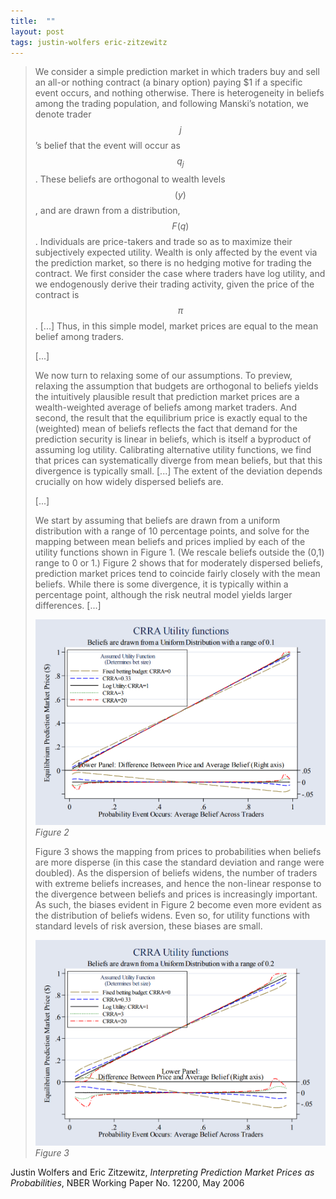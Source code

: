 ```yaml
---
title:  ""
layout: post
tags: justin-wolfers eric-zitzewitz
---
```


> We consider a simple prediction market in which traders buy and sell an all-or nothing contract (a binary option) paying $1 if a specific event occurs, and nothing otherwise. There is heterogeneity in beliefs among the trading population, and following Manski’s notation, we denote trader $$j$$’s belief that the event will occur as $$q_j$$. These beliefs are orthogonal to wealth levels $$(y)$$, and are drawn from a distribution, $$F(q)$$. Individuals are price-takers and trade so as to maximize their subjectively expected utility. Wealth is only affected by the event via the prediction market, so there is no hedging motive for trading the contract. We first consider the case where traders have log utility, and we endogenously derive their trading activity, given the price of the contract is $$\pi$$. [...] Thus, in this simple model, market prices are equal to the mean belief among traders.
> 
> [...]
> 
> We now turn to relaxing some of our assumptions. To preview, relaxing the assumption that budgets are orthogonal to beliefs yields the intuitively plausible result that prediction market prices are a wealth-weighted average of beliefs among market traders. And second, the result that the equilibrium price is exactly equal to the (weighted) mean of beliefs reflects the fact that demand for the prediction security is linear in beliefs, which is itself a byproduct of assuming log utility. Calibrating alternative utility functions, we find that prices can systematically diverge from mean beliefs, but that this divergence is typically small. [...] The extent of the deviation depends crucially on how widely dispersed beliefs are.
> 
> [...]
> 
> We start by assuming that beliefs are drawn from a uniform distribution with a range of 10 percentage points, and solve for the mapping between mean beliefs and prices implied by each of the utility functions shown in Figure 1. (We rescale beliefs outside the (0,1) range to 0 or 1.) Figure 2 shows that for moderately dispersed beliefs, prediction market prices tend to coincide fairly closely with the mean beliefs. While there is some divergence, it is typically within a percentage point, although the risk neutral model yields larger differences. [...]
> 
> ![figure2](/images/predictionmarkets-figure2.png)
> _Figure 2_
> 
> Figure 3 shows the mapping from prices to probabilities when beliefs are more disperse (in this case the standard deviation and range were doubled). As the dispersion of beliefs widens, the number of traders with extreme beliefs increases, and hence the non-linear response to the divergence between beliefs and prices is increasingly important. As such, the biases evident in Figure 2 become even more evident as the distribution of beliefs widens. Even so, for utility functions with standard levels of risk aversion, these biases are small.
> 
> ![figure3](/images/predictionmarkets-figure3.png)
> _Figure 3_

Justin Wolfers and Eric Zitzewitz, _Interpreting Prediction Market Prices as Probabilities_, NBER Working Paper No. 12200, May 2006